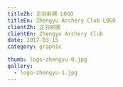 ```yaml
---
titleZh: 正羽射圃 LOGO
titleEn: Zhengyu Archery Club LOGO
clientZh: 正羽射圃
clientEn: Zhengyu Archery Club
date: 2017-03-15
category: graphic

thumb: logo-zhengyu-0.jpg
gallery:
  - logo-zhengyu-1.jpg
---
```

